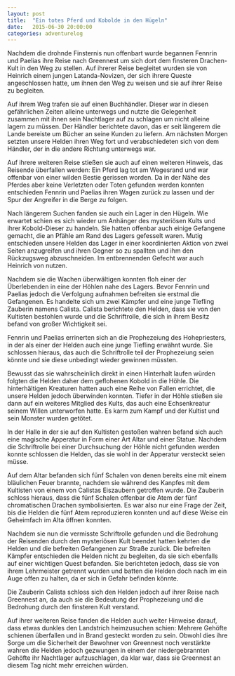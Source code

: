 ```yaml
---
layout: post
title:  "Ein totes Pferd und Kobolde in den Hügeln"
date:   2015-06-30 20:00:00
categories: adventurelog
---
```


Nachdem die drohnde Finsternis nun offenbart wurde begannen Fennrin und Paelias
ihre Reise nach Greennest um sich dort dem finsteren Drachen-Kult in den Weg zu
stellen. Auf ihrerer Reise begleitet wurden sie von Heinrich einem jungen
Latanda-Novizen, der sich ihrere Queste angeschlossen hatte, um ihnen den Weg
zu weisen und sie auf ihrer Reise zu begleiten.

Auf ihrem Weg trafen sie auf einen Buchhändler. Dieser war in diesen gefährlichen
Zeiten alleine unterwegs und nutzte die Gelegenheit zusammen mit ihnen sein
Nachtlager auf zu schlagen um nicht alleine lagern zu müssen. Der Händler
berichtete davon, das er seit längerem die Lande bereiste um Bücher an seine
Kunden zu liefern. Am nächsten Morgen setzten unsere Helden ihren Weg fort und
verabschiedeten sich  von dem Händler, der in die andere Richtung unterwegs war.

Auf ihrere weiteren Reise stießen sie auch auf einen weiteren Hinweis, das
Reisende überfallen werden: Ein Pferd lag tot am Wegesrand und war offenbar von
einer wilden Bestie gerissen worden. Da in der Nähe des Pferdes aber keine
Verletzten oder Toten gefunden werden konnten entschieden Fennrin und Paelias
ihren Wagen zurück zu lassen und der Spur der Angreifer in die Berge zu folgen.

Nach längerem Suchen fanden sie auch ein Lager in den Hügeln. Wie erwartet
schien es sich wieder um Anhänger des mysteriösen Kults und ihrer Kobold-Dieser
zu handeln. Sie hatten offenbar auch einige Gefangene gemacht, die an Pfähle
am Rand des Lagers gefesselt waren. Mutig entschieden unsere Helden das Lager
in einer koordinierten Aktion von zwei Seiten anzugreifen und ihren Gegner so
zu spallten und ihm den Rückzugsweg abzuschneiden. Im entbrennenden Gefecht war
auch Heinrich von nutzen.

Nachdem sie die Wachen überwältigen konnten floh einer der Überlebenden in eine
der Höhlen nahe des Lagers. Bevor Fennrin und Paelias jedoch die Verfolgung
aufnahmen befreiten sie erstmal die Gefangenen. Es handelte sich um zwei Kämpfer
und eine junge Tiefling Zauberin namens Calista. Calista berichtete den Helden,
dass sie von den Kultisten bestohlen wurde und die Schriftrolle, die sich in
ihrem Besitz befand von großer Wichtigkeit sei.

Fennrin und Paelias errinerten sich an die Prophezeiung des Hohepriesters, in der
als einer der Helden auch eine junge Tiefling erwähnt wurde. Sie schlossen hieraus,
das auch die Schriftrolle teil der Prophezeiung seien könnte und sie diese
unbedingt wieder gewinnen müssten.

Bewusst das sie wahrscheinlich direkt in einen Hinterhalt laufen würden folgten
die Helden daher dem geflohenen Kobold in die Höhle. Die hinterhältigen
Kreaturen hatten auch eine Reihe von Fallen errichtet, die unsere Helden jedoch
überwinden konnten. Tiefer in der Höhle stießen sie dann auf ein weiteres
Mitglied des Kults, das auch eine Echsenkreatur seinem Willen unterworfen hatte.
Es karm zum Kampf und der Kultist und sein Monster wurden getötet.

In der Halle in der sie auf den Kultisten gestoßen wahren befand sich auch eine
magische Apperatur in Form einer Art Altar und einer Statue. Nachdem die
Schriftrolle bei einer Durchsuchung der Höhle nicht gefunden werden konnte
schlossen die Helden, das sie wohl in der Apperatur versteckt seien müsse.

Auf dem Altar befanden sich fünf Schalen von denen bereits eine mit einem
bläulichen Feuer brannte, nachdem sie während des Kanpfes mit dem Kultisten von
einem von Calistas Eiszaubern getroffen wurde. Die Zauberin schloss hieraus, dass
die fünf Schalen offenbar die Atem der fünf chromatischen Drachen symbolisierten.
Es war also nur eine Frage der Zeit, bis die Helden die fünf Atem reproduzieren
konnten und auf diese Weise ein Geheimfach im Alta öffnen konnten.

Nachdem sie nun die vermisste Schriftrolle gefunden und die Bedrohung der Reisenden
durch den mysteriösen Kult beendet hatten kehrten die Helden und die befreiten
Gefangenen zur Straße zurück. Die befreiten Kämpfer entschieden die Helden nicht
zu begleiten, da sie sich ebenfalls auf einer wichtigen Quest befanden. Sie
berichteten jedoch, dass sie von ihrem Lehrmeister getrennt wurden und batten die
Helden doch nach im ein Auge offen zu halten, da er sich in Gefahr befinden
könnte.

Die Zauberin Calista schloss sich den Helden jedoch auf ihrer Reise nach Greennest
an, da auch sie die Bedeutung der Prophezeiung und die Bedrohung durch den
finsteren Kult verstand.

Auf ihrer weiteren Reise fanden die Helden auch weiter Hinweise darauf, dass
etwas dunkles den Landstrich heimzusuchen schien: Mehrere Gehöfte schienen
überfallen und in Brand gesteckt worden zu sein. Obwohl dies ihre Sorge um die
Sicherheit der Bewohner von Greennest noch verstärkte wahren die Helden jedoch
gezwungen in einem der niedergebrannten Gehöfte ihr Nachtlager aufzuschlagen,
da klar war, dass sie Greennest an diesem Tag nicht mehr erreichen würden.
